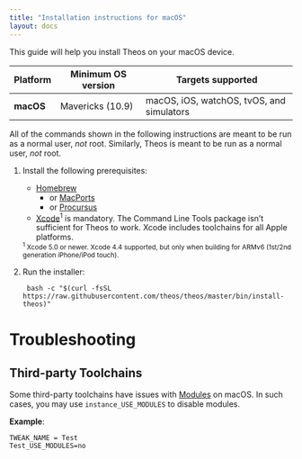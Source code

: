 ```yaml
---
title: "Installation instructions for macOS"
layout: docs
---
```


This guide will help you install Theos on your macOS device.

| Platform | Minimum OS version | Targets supported
|----------|--------------------|-------------------|
| **macOS** | Mavericks (10.9) | macOS, iOS, watchOS, tvOS, and simulators |

All of the commands shown in the following instructions are meant to be run as a normal user, _not_ root. Similarly, Theos is meant to be run as a normal user, _not_ root.

1. Install the following prerequisites:

	* [Homebrew](https://brew.sh/)
		* or [MacPorts](https://www.macports.org/install.php)
		* or [Procursus](https://docs.procurs.us/Installation/macOS.html)
	* [Xcode](https://itunes.apple.com/us/app/xcode/id497799835?ls=1&mt=12)<sup>1</sup> is mandatory. The Command Line Tools package isn’t sufficient for Theos to work. Xcode includes toolchains for all Apple platforms.

	<sup>
	<sup>1</sup> Xcode 5.0 or newer. Xcode 4.4 supported, but only when building for ARMv6 (1st/2nd generation iPhone/iPod touch).
	</sup>

1. Run the installer:

		bash -c "$(curl -fsSL https://raw.githubusercontent.com/theos/theos/master/bin/install-theos)"

# Troubleshooting
## Third-party Toolchains
Some third-party toolchains have issues with [Modules](https://clang.llvm.org/docs/Modules.html) on macOS. In such cases, you may use ``instance_USE_MODULES`` to disable modules.

**Example**:  
```
TWEAK_NAME = Test
Test_USE_MODULES=no
```
